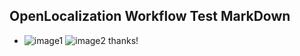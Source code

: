 ## OpenLocalization Workflow Test MarkDown
* ![image1](.\adaa814d-37dc-4c6a-9fb7-5a5d42db889a.PNG)   ![image2](.\a02cb936-29b7-4480-9050-f8ae250dde48.png) 
thanks!